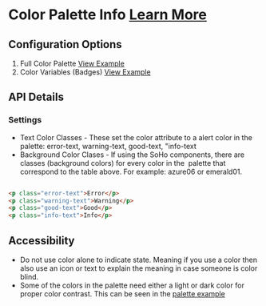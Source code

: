# Color Palette Info [Learn More](#)

## Configuration Options

1. Full Color Palette [View Example]( ../components/colors/example-index)
2. Color Variables (Badges) [View Example]( ../components/colors/example-color-vars)

## API Details

### Settings

* Text Color Classes - These set the color attribute to a alert color in the palette: error-text, warning-text, good-text, "info-text
* Background Color Clases - If using the SoHo components, there are classes (background colors) for every color in the  palette that correspond to the table above. For example: azure06 or emerald01.

```html

<p class="error-text">Error</p>
<p class="warning-text">Warning</p>
<p class="good-text">Good</p>
<p class="info-text">Info</p>


```

## Accessibility

* Do not use color alone to indicate state. Meaning if you use a color then also use an icon or text to explain the meaning in case someone is color blind.
* Some of the colors in the palette need either a light or dark color for proper color contrast. This can be seen in the [palette example]( ../components/colors/example-index)
